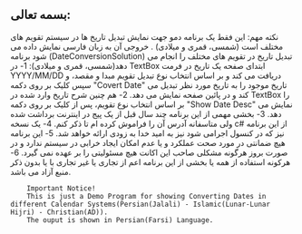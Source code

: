 بسمه تعالی:
---
نکته مهم: این فقط یک برنامه دمو جهت نمایش تبدیل تاریخ ها در سیستم تقویم های مختلف است (شمسی، قمری و میلادی) . خروجی آن به زبان فارسی نمایش داده می شود
برنامه (DateConversionSolution) تبدیل تاریخ در تقویم های مختلف را انجام می دهد(شمسی، قمری و میلادی):
1-	در TextBox ابتدای صفحه یک تاریخ در فرمت YYYY/MM/DD دریافت می کند و بر اساس انتخاب نوع تبدیل تقویم مبدا و مقصد، و سپس کلیک بر روی دکمه "Covert Date" تاریخ موجود را به تاریخ مورد نظر تبدیل می کند و در پائین صفحه نمایش می دهد.
2-	هم چنین شرح تاریخ وارد شده در TextBox را بر اساس انتخاب نوع تقویم، پس از کلیک بر روی دکمه "Show Date Desc" نمایش می دهد.
3- بخشی مهمی از این برنامه چند سال قبل از یک پیج در اینترنت برداشت شده ولی متاسفانه آدرس آن را فراموش کرده ام تا ذکر کنم.
4- یک نسخه c# از این برنامه نیز که در کنسول اجرامی شود نیز به امید خدا به زودی ارائه خواهد شد.
5- این برنامه هیچ ضمانتی در مورد صحت عملکرد و یا عدم امکان ایجاد خرابی در سیستم ندارد و در صورت بروز هرگونه مشکلی صاحب این اکانت هیچ مسئولیتی را بر عهده نمی گیرد.
6- هرکونه استفاده از همه یا بخشی از این برنامه اعم از تجاری یا غیر تجاری با یا بدون ذکر منبع آزاد می باشد.

        Important Notice!
        This is just a Demo Program for showing Converting Dates in different Calendar Systems(Persian(Jalali) - Islamic(Lunar-Lunar Hijri) - Christian(AD)).
        The ouput is shown in Persian(Farsi) Language.
